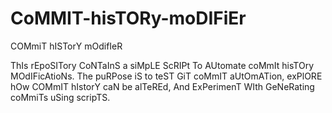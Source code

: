 # CoMMIT-hisTORy-moDIFiEr
COMmiT hISTorY mOdifIeR

ThIs rEpoSITory CoNTaInS a siMpLE ScRIPt To AUtomate coMmIt hisTOry MOdIFicAtioNs. The puRPose iS to teST GiT coMmIT aUtOmATion, exPlORE hOw COMmIT hIstorY caN be alTeREd, And ExPerimenT WIth GeNeRating coMmiTs uSing scripTS.
